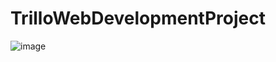 # TrilloWebDevelopmentProject
![image](https://user-images.githubusercontent.com/42832387/236179586-c8c91dc9-dc9a-4114-a1d7-7b6c5436e915.png)
